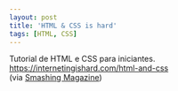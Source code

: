 ```yaml
---
layout: post
title: 'HTML & CSS is hard'
tags: [HTML, CSS]
---
```


Tutorial de HTML e CSS para iniciantes.<br>
<https://internetingishard.com/html-and-css><br>
(via [Smashing Magazine](https://www.smashingmagazine.com/2017/02/web-development-reading-list-169))
